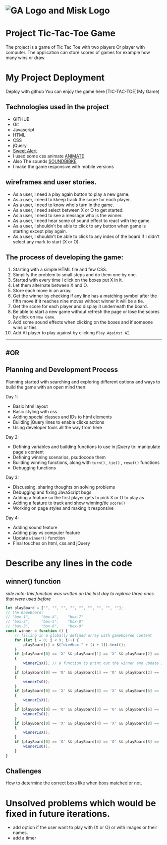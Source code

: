 # ![GA Logo and Misk Logo](https://misk.org.sa/miskacademy/wp-content/uploads/sites/5/2019/05/logo-aa.png)

# Project Tic-Tac-Toe Game
The project is a game of Tic Tac Toe with two players Or player with computer. The application can store scores of games for example how many wins or draw.

# My Project Deployment
Deploy with github
You can enjoy the game here [TIC-TAC-TOE](My Game)


## Technologies used in the project
* GITHUB
* Git
* Javascript
* HTML
* CSS
* jQuery
* [Sweet Alert](https://daneden.github.io/animate.css/)
* I used some css animate [ANIMATE](https://daneden.github.io/animate.css/)
* Also The sounds [SOUNDBIBKE](http://soundbible.com/)
* I make the game responsive with mobile versions


## wireframes and user stories.
- As a user, I need a play again button to play a new game. 
- As a user, I need to kkeep track the score for each player. 
- As a user, I need to know who's turn in the game.
- As a user, I need select between X or O to get started. 
- As a user, I need to see a message who is the winner. 
- As a user, I need hear some of sound effect to react with the game. 
- As a user, I shouldn't be able to click to any button when game is starting except play again. 
- As a user, I shouldn't be able to click to any index of the board if I didn't select any mark to start (X or O). 

## The process of developing the game:
1. Starting with a simple HTML file and few CSS.
2. Simplify the problem to small steps and do them one by one.
3. Started with every time I click on the boxes put X in it.
4. Let them alternate between X and O.
5. Store each move in an array.
6. Get the winner by checking if any line has a matching symbol after the fifth move if it reaches nine moves without winner it will be a tie.
7. Get the score for each player and display it underneath the board.
8. Be able to start a new game without refresh the page or lose the scores by click on `New Game`.
9. Add some sound effects when clicking on the boxes and if someone wins or ties
10. Add AI player to play against by clicking `Play Against AI`.
----
#OR
----
## Planning and Development Process
Planning started with searching and exploring different options and ways to build the game with an open mind
then: 

Day 1:
- Basic html layout
- Basic styling with css
- Adding special classes and IDs to html elements
- Building jQuery lines to enable clicks actions 
- Using developer tools all the way from here 

Day 2:
- Defining variables and building functions to use in jQuery to: manipulate page's content
- Defining winning scenarios, psudocode them
- Building  winning functions, along with ``turn()`` , ``tie()`` , ``reset()`` functions 
- Debugging functions

Day 3:
- Discussing, sharing thoughts on solving problems 
- Debugging and fixing JavaScript bugs 
- Adding a feature so the first player gets to pick X or O to play as
- Adding a feature to track and show winning/tie ``score()``
- Working on page styles and making it responsive 

Day 4:
- Adding sound feature
- Adding play vs computer feature
- Update ``winner()`` function
- Final touches on html, css and jQuery
# Describe any lines in the code
## winner() function
*side note: this function was written on the last day to replace three ones that were used before*
```javascript
let playBoard = ["", "", "", "", "", "", "", "", ""];
// the GameBoard:
// "box-1",     "box-4",    "box-7"
// "box-2",     "box-5",    "box-8"
// "box-3",     "box-6",    "box-9"
const winner = function () {
    // filling in a globally defined array with gameboared content
    for (let i = 0; i < 9; i++) { 
        playBoard[i] = $("div#box-" + (i + 1)).text();
    }
    if (playBoard[0] == 'X' && playBoard[1] == 'X' && playBoard[2] == 'X' || playBoard[3] == 'X' && playBoard[4] == 'X' && playBoard[5] == 'X' || playBoard[6] == 'X' && playBoard[7] == 'X' && playBoard[8] == 'X') // if X won with a column
    {
        winnerIsX(); // a function to print out the winner and update score 
    }
    if (playBoard[0] == 'O' && playBoard[1] == 'O' && playBoard[2] == 'O' || playBoard[3] == 'O' && playBoard[4] == 'O' && playBoard[5] == 'O' || playBoard[6] == 'O' && playBoard[7] == 'O' && playBoard[8] == 'O') // if O won with a column
    {
        winnerIsO(); 
    }
    if (playBoard[0] == 'X' && playBoard[3] == 'X' && playBoard[6] == 'X' || playBoard[1] == 'X' && playBoard[4] == 'X' && playBoard[7] == 'X' || playBoard[2] == 'X' && playBoard[5] == 'X' && playBoard[8] == 'X') // if X won with a row
    {
        winnerIsX(); 
    }
    if (playBoard[0] == 'O' && playBoard[3] == 'O' && playBoard[6] == 'O' || playBoard[1] == 'O' && playBoard[4] == 'O' && playBoard[7] == 'O' || playBoard[2] == 'O' && playBoard[5] == 'O' && playBoard[8] == 'O') {
        winnerIsO();
    }
    if (playBoard[0] == 'X' && playBoard[4] == 'X' && playBoard[8] == 'X' || playBoard[6] == 'X' && playBoard[4] == 'X' && playBoard[2] == 'X') // if X won diagonally
    {
        winnerIsX(); 
    }
    if (playBoard[0] == 'O' && playBoard[4] == 'O' && playBoard[8] == 'O' || playBoard[6] == 'O' && playBoard[4] == 'O' && playBoard[2] == 'O') {
        winnerIsO();
    }
}
```


## Challenges
How to determine the correct boxs like when boxs matched or not. 



# Unsolved problems which would be fixed in future iterations.
- add option if the user want to play with (X or O) or with images or their names. 
- add a timer 


